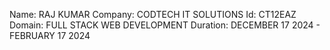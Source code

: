 Name: RAJ KUMAR
Company: CODTECH IT SOLUTIONS
Id: CT12EAZ
Domain: FULL STACK WEB DEVELOPMENT
Duration: DECEMBER 17 2024 - FEBRUARY 17 2024
